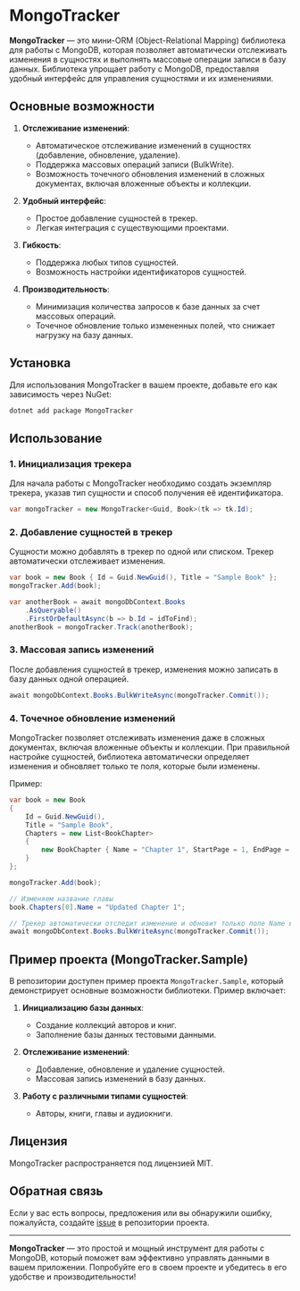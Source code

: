 # MongoTracker

**MongoTracker** — это мини-ORM (Object-Relational Mapping) библиотека для работы с MongoDB, которая позволяет автоматически отслеживать изменения в сущностях и выполнять массовые операции записи в базу данных. Библиотека упрощает работу с MongoDB, предоставляя удобный интерфейс для управления сущностями и их изменениями.

## Основные возможности

1. **Отслеживание изменений**:
    - Автоматическое отслеживание изменений в сущностях (добавление, обновление, удаление).
    - Поддержка массовых операций записи (BulkWrite).
    - Возможность точечного обновления изменений в сложных документах, включая вложенные объекты и коллекции.

2. **Удобный интерфейс**:
    - Простое добавление сущностей в трекер.
    - Легкая интеграция с существующими проектами.

3. **Гибкость**:
    - Поддержка любых типов сущностей.
    - Возможность настройки идентификаторов сущностей.

4. **Производительность**:
    - Минимизация количества запросов к базе данных за счет массовых операций.
    - Точечное обновление только измененных полей, что снижает нагрузку на базу данных.

## Установка

Для использования MongoTracker в вашем проекте, добавьте его как зависимость через NuGet:

```bash
dotnet add package MongoTracker
```

## Использование

### 1. Инициализация трекера

Для начала работы с MongoTracker необходимо создать экземпляр трекера, указав тип сущности и способ получения её идентификатора.

```csharp
var mongoTracker = new MongoTracker<Guid, Book>(tk => tk.Id);
```

### 2. Добавление сущностей в трекер

Сущности можно добавлять в трекер по одной или списком. Трекер автоматически отслеживает изменения.

```csharp
var book = new Book { Id = Guid.NewGuid(), Title = "Sample Book" };
mongoTracker.Add(book);

var anotherBook = await mongoDbContext.Books
    .AsQueryable()
    .FirstOrDefaultAsync(b => b.Id = idToFind);
anotherBook = mongoTracker.Track(anotherBook);
```

### 3. Массовая запись изменений

После добавления сущностей в трекер, изменения можно записать в базу данных одной операцией.

```csharp
await mongoDbContext.Books.BulkWriteAsync(mongoTracker.Commit());
```

### 4. Точечное обновление изменений

MongoTracker позволяет отслеживать изменения даже в сложных документах, включая вложенные объекты и коллекции. При правильной настройке сущностей, библиотека автоматически определяет изменения и обновляет только те поля, которые были изменены.

Пример:

```csharp
var book = new Book
{
    Id = Guid.NewGuid(),
    Title = "Sample Book",
    Chapters = new List<BookChapter>
    {
        new BookChapter { Name = "Chapter 1", StartPage = 1, EndPage = 10 }
    }
};

mongoTracker.Add(book);

// Изменяем название главы
book.Chapters[0].Name = "Updated Chapter 1";

// Трекер автоматически отследит изменение и обновит только поле Name в коллекции Chapters.
await mongoDbContext.Books.BulkWriteAsync(mongoTracker.Commit());
```

## Пример проекта (MongoTracker.Sample)

В репозитории доступен пример проекта `MongoTracker.Sample`, который демонстрирует основные возможности библиотеки. Пример включает:

1. **Инициализацию базы данных**:
    - Создание коллекций авторов и книг.
    - Заполнение базы данных тестовыми данными.

2. **Отслеживание изменений**:
    - Добавление, обновление и удаление сущностей.
    - Массовая запись изменений в базу данных.

3. **Работу с различными типами сущностей**:
    - Авторы, книги, главы и аудиокниги.

## Лицензия

MongoTracker распространяется под лицензией MIT.

## Обратная связь

Если у вас есть вопросы, предложения или вы обнаружили ошибку, пожалуйста, создайте [issue](https://github.com/your-repo/issues) в репозитории проекта.

---

**MongoTracker** — это простой и мощный инструмент для работы с MongoDB, который поможет вам эффективно управлять данными в вашем приложении. Попробуйте его в своем проекте и убедитесь в его удобстве и производительности!